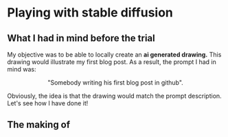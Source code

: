 # Playing with stable diffusion

## What I had in mind before the trial

My objective was to be able to locally create an <b>ai generated drawing.</b>
This drawing would illustrate my first blog post.
As a result, the prompt I had in mind was:
<p style='text-align: center;'>"Somebody writing his first blog post in github".</p>
Obviously, the idea is that the drawing would match the prompt description.
Let's see how I have done it!

## The making of

